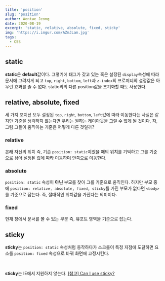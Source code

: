 ```yaml
---
title: 'position'
slug: 'position'
author: Wontae Jeong
date: 2020-08-19
excerpt: 'static, relative, absolute, fixed, sticky'
img: 'https://i.imgur.com/AZmJLam.jpg'
tags:
  - CSS
---
```


## static

**static**은 **default**값이다.
그렇기에 태그가 갖고 있는 혹은 설정된 `display`속성에 따라 문서에 그려지게 되고 `top`, `right`, `bottom`, `left`과 `z-index`의 프로퍼티의 설정값은 아무런 효과를 줄 수 없다.
static외의 다른 position값을 초기화할 때도 사용한다.

## relative, absolute, fixed

세 가지 포지션 모두 설정된 `top`, `right`, `bottom`, `left`값에 따라 이동한다는 사실은 같지만 기준을 생각하지 않는다면 우리는 원하는 레이아웃을 그릴 수 없게 될 것이다.
자, 그럼 그들이 움직이는 기준은 어떻게 다른 것일까?

### relative

본래 자신의 위치 즉, 기존 `position: static`이었을 때의 위치를 기억하고 그를 기준으로 삼아 설정된 값에 따라 이동하며 안쪽으로 이동한다.

### absolute

`position: static` 속성이 **아닌** 부모를 찾아 그를 기준으로 움직인다.
하지만 부모 중에 `position: relative, absolute, fixed, sticky`를 가진 부모가 없다면 `<body>`를 기준으로 잡는다.
즉, 절대적인 위치값을 가진다는 의미이다.

### fixed

현재 창에서 문서를 볼 수 있는 부분 즉, 뷰포트 영역을 기준으로 잡는다.

## sticky

**sticky**는 `position: static` 속성처럼 동작하다가 스크롤이 특정 지점에 도달하면 요소를 `position: fixed` 속성으로 바꿔 화면에 고정시킨다.

<p className="box">
<br />

**sticky**는 IE에서 지원하지 않는다.
[[참고] Can I use sticky? ](https://caniuse.com/#search=sticky)</p>
